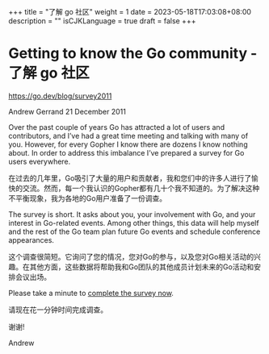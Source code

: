 +++
title = "了解 go 社区"
weight = 1
date = 2023-05-18T17:03:08+08:00
description = ""
isCJKLanguage = true
draft = false
+++

# Getting to know the Go community - 了解 go 社区

https://go.dev/blog/survey2011

Andrew Gerrand
21 December 2011

Over the past couple of years Go has attracted a lot of users and contributors, and I’ve had a great time meeting and talking with many of you. However, for every Gopher I know there are dozens I know nothing about. In order to address this imbalance I’ve prepared a survey for Go users everywhere.

在过去的几年里，Go吸引了大量的用户和贡献者，我和您们中的许多人进行了愉快的交流。然而，每一个我认识的Gopher都有几十个我不知道的。为了解决这种不平衡现象，我为各地的Go用户准备了一份调查。

The survey is short. It asks about you, your involvement with Go, and your interest in Go-related events. Among other things, this data will help myself and the rest of the Go team plan future Go events and schedule conference appearances.

这个调查很简短。它询问了您的情况，您对Go的参与，以及您对Go相关活动的兴趣。在其他方面，这些数据将帮助我和Go团队的其他成员计划未来的Go活动和安排会议出场。

Please take a minute to [complete the survey now](https://docs.google.com/spreadsheet/viewform?hl=en_US&formkey=dFdxOTU1Mm92VFA3eHdkekFPamJjUnc6MQ#gid=0).

请现在花一分钟时间完成调查。

谢谢!

Andrew
